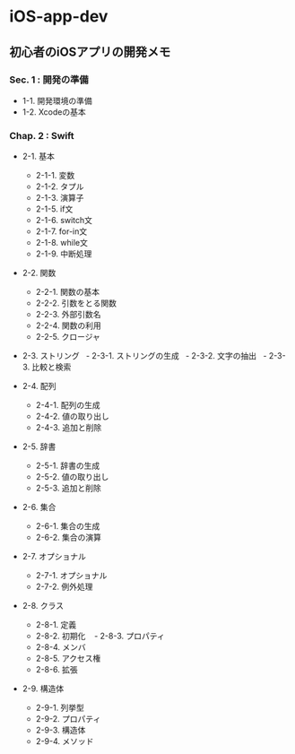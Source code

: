 # iOS-app-dev
## 初心者のiOSアプリの開発メモ

### Sec. 1 : 開発の準備
 - 1-1. 開発環境の準備
 - 1-2. Xcodeの基本 

### Chap. 2 : Swift
 
 - 2-1. 基本 
    - 2-1-1. 変数
    - 2-1-2. タプル
    - 2-1-3. 演算子
    - 2-1-5. if文
    - 2-1-6. switch文
    - 2-1-7. for-in文
    - 2-1-8. while文
    - 2-1-9. 中断処理
 
 - 2-2. 関数
    - 2-2-1. 関数の基本 
    - 2-2-2. 引数をとる関数 
    - 2-2-3. 外部引数名 
    - 2-2-4. 関数の利用 
    - 2-2-5. クロージャ 
  
  - 2-3. ストリング 
     - 2-3-1. ストリングの生成
     - 2-3-2. 文字の抽出
     - 2-3-3. 比較と検索
 
 - 2-4. 配列 
    - 2-4-1. 配列の生成
    - 2-4-2. 値の取り出し
    - 2-4-3. 追加と削除
 
 - 2-5. 辞書 
    - 2-5-1. 辞書の生成
    - 2-5-2. 値の取り出し
    - 2-5-3. 追加と削除
 
 - 2-6. 集合 
    - 2-6-1. 集合の生成
    - 2-6-2. 集合の演算
 
 - 2-7. オプショナル 
    - 2-7-1. オプショナル
    - 2-7-2. 例外処理
 
 - 2-8. クラス 
    - 2-8-1. 定義
    - 2-8-2. 初期化
    - 2-8-3. プロパティ
    - 2-8-4. メンバ
    - 2-8-5. アクセス権
    - 2-8-6. 拡張
 
 - 2-9. 構造体 
    - 2-9-1. 列挙型
    - 2-9-2. プロパティ
    - 2-9-3. 構造体
    - 2-9-4. メソッド
 
